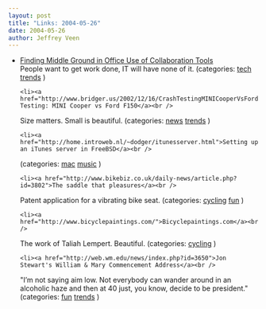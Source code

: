 ```yaml
--- 
layout: post
title: "Links: 2004-05-26"
date: 2004-05-26
author: Jeffrey Veen
---
```

<ul>
    <li><a href="http://www.eweek.com/print_article/0,1761,a=127942,00.asp">Finding Middle Ground in Office Use of Collaboration Tools</a><br />
<span class="link-meta">People want to get work done, IT will have none of it. (categories: <a href="http://del.icio.us/veen/"></a> <a href="http://del.icio.us/veen/tech">tech</a> <a href="http://del.icio.us/veen/trends">trends</a> )</span></li>

    <li><a href="http://www.bridger.us/2002/12/16/CrashTestingMINICooperVsFordF150">Crash Testing: MINI Cooper vs Ford F150</a><br />
<span class="link-meta">Size matters. Small is beautiful. (categories: <a href="http://del.icio.us/veen/"></a> <a href="http://del.icio.us/veen/news">news</a> <a href="http://del.icio.us/veen/trends">trends</a> )</span></li>

    <li><a href="http://home.introweb.nl/~dodger/itunesserver.html">Setting up an iTunes server in FreeBSD</a><br />
<span class="link-meta"> (categories: <a href="http://del.icio.us/veen/"></a> <a href="http://del.icio.us/veen/mac">mac</a> <a href="http://del.icio.us/veen/music">music</a> )</span></li>

    <li><a href="http://www.bikebiz.co.uk/daily-news/article.php?id=3802">The saddle that pleasures</a><br />
<span class="link-meta">Patent application for a vibrating bike seat. (categories: <a href="http://del.icio.us/veen/"></a> <a href="http://del.icio.us/veen/cycling">cycling</a> <a href="http://del.icio.us/veen/fun">fun</a> )</span></li>

    <li><a href="http://www.bicyclepaintings.com/">Bicyclepaintings.com</a><br />
<span class="link-meta">The work of Taliah Lempert. Beautiful. (categories: <a href="http://del.icio.us/veen/"></a> <a href="http://del.icio.us/veen/cycling">cycling</a> )</span></li>

    <li><a href="http://web.wm.edu/news/index.php?id=3650">Jon Stewart's William & Mary Commencement Address</a><br />
<span class="link-meta">"I’m not saying aim low. Not everybody can wander around in an alcoholic haze and then at 40 just, you know, decide to be president." (categories: <a href="http://del.icio.us/veen/"></a> <a href="http://del.icio.us/veen/fun">fun</a> <a href="http://del.icio.us/veen/trends">trends</a> )</span></li>

  </ul>

&#8203;
